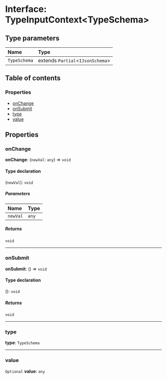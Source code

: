 # Interface: TypeInputContext\<TypeSchema>

## Type parameters

| Name | Type |
| :------ | :------ |
| `TypeSchema` | extends `Partial`<`IJsonSchema`> |

## Table of contents

### Properties

* [onChange](/en/auto-docs/type-editor/interfaces/TypeInputContext.md#onchange)
* [onSubmit](/en/auto-docs/type-editor/interfaces/TypeInputContext.md#onsubmit)
* [type](/en/auto-docs/type-editor/interfaces/TypeInputContext.md#type)
* [value](/en/auto-docs/type-editor/interfaces/TypeInputContext.md#value)

## Properties

### onChange

**onChange**: (`newVal`: `any`) => `void`

#### Type declaration

(`newVal`): `void`

##### Parameters

| Name | Type |
| :------ | :------ |
| `newVal` | `any` |

##### Returns

`void`

***

### onSubmit

**onSubmit**: () => `void`

#### Type declaration

(): `void`

##### Returns

`void`

***

### type

**type**: `TypeSchema`

***

### value

`Optional` **value**: `any`
